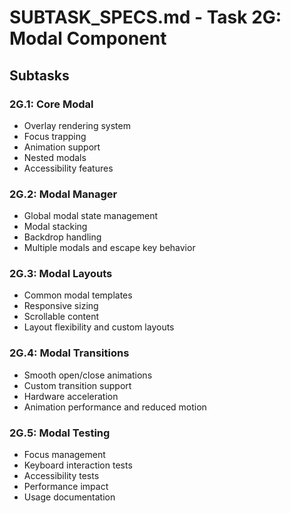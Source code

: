 # SUBTASK_SPECS.md - Task 2G: Modal Component

## Subtasks

### 2G.1: Core Modal
- Overlay rendering system
- Focus trapping
- Animation support
- Nested modals
- Accessibility features

### 2G.2: Modal Manager
- Global modal state management
- Modal stacking
- Backdrop handling
- Multiple modals and escape key behavior

### 2G.3: Modal Layouts
- Common modal templates
- Responsive sizing
- Scrollable content
- Layout flexibility and custom layouts

### 2G.4: Modal Transitions
- Smooth open/close animations
- Custom transition support
- Hardware acceleration
- Animation performance and reduced motion

### 2G.5: Modal Testing
- Focus management
- Keyboard interaction tests
- Accessibility tests
- Performance impact
- Usage documentation 